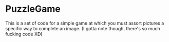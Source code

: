 # PuzzleGame
This is a set of code for a simple game at which you must assort pictures a specific way to complete an image.
(I gotta note though, there's so much fucking code XD)

